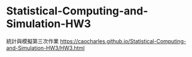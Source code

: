 # Statistical-Computing-and-Simulation-HW3
統計與模擬第三次作業 https://caocharles.github.io/Statistical-Computing-and-Simulation-HW3/HW3.html
